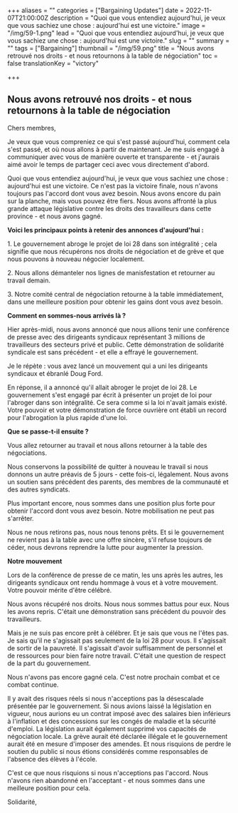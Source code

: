 +++
aliases = ""
categories = ["Bargaining Updates"]
date = 2022-11-07T21:00:00Z
description = "Quoi que vous entendiez aujourd'hui, je veux que vous sachiez une chose : aujourd'hui est une victoire."
image = "/img/59-1.png"
lead = "Quoi que vous entendiez aujourd'hui, je veux que vous sachiez une chose : aujourd'hui est une victoire."
slug = ""
summary = ""
tags = ["Bargaining"]
thumbnail = "/img/59.png"
title = "Nous avons retrouvé nos droits - et nous retournons à la table de négociation"
toc = false
translationKey = "victory"

+++
## Nous avons retrouvé nos droits - et nous retournons à la table de négociation

Chers membres,

Je veux que vous compreniez ce qui s'est passé aujourd'hui, comment cela s'est passé, et où nous allons à partir de maintenant. Je me suis engagé à communiquer avec vous de manière ouverte et transparente - et j'aurais aimé avoir le temps de partager ceci avec vous directement d'abord.

Quoi que vous entendiez aujourd'hui, je veux que vous sachiez une chose : aujourd'hui est une victoire. Ce n'est pas la victoire finale, nous n'avons toujours pas l'accord dont vous avez besoin. Nous avons encore du pain sur la planche, mais vous pouvez être fiers. Nous avons affronté la plus grande attaque législative contre les droits des travailleurs dans cette province - et nous avons gagné.

**Voici les principaux points à retenir des annonces d'aujourd'hui :**

1\. Le gouvernement abroge le projet de loi 28 dans son intégralité ; cela signifie que nous récupérons nos droits de négociation et de grève et que nous pouvons à nouveau négocier localement.

2\. Nous allons démanteler nos lignes de manisfestation et retourner au travail demain.

3\. Notre comité central de négociation retourne à la table immédiatement, dans une meilleure position pour obtenir les gains dont vous avez besoin.

**Comment en sommes-nous arrivés là ?**

Hier après-midi, nous avons annoncé que nous allions tenir une conférence de presse avec des dirigeants syndicaux représentant 3 millions de travailleurs des secteurs privé et public. Cette démonstration de solidarité syndicale est sans précédent - et elle a effrayé le gouvernement.

Je le répète : vous avez lancé un mouvement qui a uni les dirigeants syndicaux et ébranlé Doug Ford.

En réponse, il a annoncé qu'il allait abroger le projet de loi 28. Le gouvernement s'est engagé par écrit à présenter un projet de loi pour l'abroger dans son intégralité. Ce sera comme si la loi n'avait jamais existé. Votre pouvoir et votre démonstration de force ouvrière ont établi un record pour l'abrogation la plus rapide d'une loi.

**Que se passe-t-il ensuite ?**

Vous allez retourner au travail et nous allons retourner à la table des négociations.

Nous conservons la possibilité de quitter à nouveau le travail si nous donnons un autre préavis de 5 jours - cette fois-ci, légalement. Nous avons un soutien sans précédent des parents, des membres de la communauté et des autres syndicats.

Plus important encore, nous sommes dans une position plus forte pour obtenir l'accord dont vous avez besoin. Notre mobilisation ne peut pas s'arrêter.

Nous ne nous retirons pas, nous nous tenons prêts. Et si le gouvernement ne revient pas à la table avec une offre sincère, s'il refuse toujours de céder, nous devrons reprendre la lutte pour augmenter la pression.

**Notre mouvement**

Lors de la conférence de presse de ce matin, les uns après les autres, les dirigeants syndicaux ont rendu hommage à vous et à votre mouvement. Votre pouvoir mérite d'être célébré.

Nous avons récupéré nos droits. Nous nous sommes battus pour eux. Nous les avons repris. C'était une démonstration sans précédent du pouvoir des travailleurs.

Mais je ne suis pas encore prêt à célébrer. Et je sais que vous ne l'êtes pas. Je sais qu'il ne s'agissait pas seulement de la loi 28 pour vous. Il s'agissait de sortir de la pauvreté. Il s'agissait d'avoir suffisamment de personnel et de ressources pour bien faire notre travail. C'était une question de respect de la part du gouvernement.

Nous n'avons pas encore gagné cela. C'est notre prochain combat et ce combat continue.

Il y avait des risques réels si nous n'acceptions pas la désescalade présentée par le gouvernement. Si nous avions laissé la législation en vigueur, nous aurions eu un contrat imposé avec des salaires bien inférieurs à l'inflation et des concessions sur les congés de maladie et la sécurité d'emploi. La législation aurait également supprimé vos capacités de négociation locale. La grève aurait été déclarée illégale et le gouvernement aurait été en mesure d'imposer des amendes. Et nous risquions de perdre le soutien du public si nous étions considérés comme responsables de l'absence des élèves à l'école.

C'est ce que nous risquions si nous n'acceptions pas l'accord. Nous n'avons rien abandonné en l'acceptant - et nous sommes dans une meilleure position pour cela.

Solidarité,